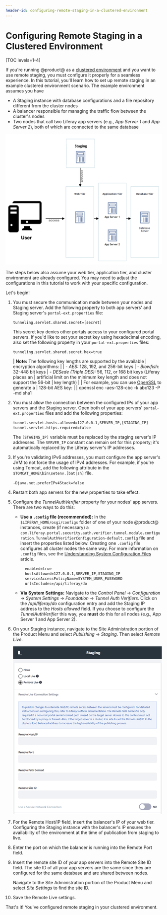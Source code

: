 ```yaml
---
header-id: configuring-remote-staging-in-a-clustered-environment
---
```


# Configuring Remote Staging in a Clustered Environment

[TOC levels=1-4]

If you're running @product@ as a
[clustered environment](/docs/7-0/deploy/-/knowledge_base/d/liferay-clustering)
and you want to use remote staging, you must configure it properly for a
seamless experience. In this tutorial, you'll learn how to set up remote staging
in an example clustered environment scenario. The example environment assumes
you have

- A Staging instance with database configurations and a file repository
  different from the cluster nodes
- A balancer responsible for managing the traffic flow between the cluster's
  nodes
- Two nodes that call two Liferay app servers (e.g., *App Server 1* and *App
  Server 2*), both of which are connected to the same database

![Figure 1: This is the assumed setup for your clustered environment.](../../images/remote-staging-clustering.png)

The steps below also assume your web tier, application tier, and cluster
environment are already configured. You may need to adjust the configurations in
this tutorial to work with your specific configuration.

Let's begin!

1.  You must secure the communication made between your nodes and Staging
    server. Add the following property to both app servers' and Staging server's
    `portal-ext.properties` file:

        tunneling.servlet.shared.secret=[secret]

    This secret key denies other portals access to your configured portal
    servers. If you'd like to set your secret key using hexadecimal encoding,
    also set the following property in your `portal-ext.properties` files:

        tunneling.servlet.shared.secret.hex=true

    | **Note:** The following key lengths are supported by the available
    | encryption algorithms:
    | 
    | - *AES:* 128, 192, and 256-bit keys
    | - *Blowfish:* 32-448 bit keys
    | - *DESede (Triple DES):* 56, 112, or 168 bit keys (Liferay places an
    |   artificial limit on the minimum key length and does not support the 56-bit
    |   key length)
    | 
    | For example, you can use [OpenSSL](https://www.openssl.org/) to generate a
    | 128-bit AES key:
    | 
    |     openssl enc -aes-128-cbc -k abc123 -P -md sha1

2.  You must allow the connection between the configured IPs of your app servers
    and the Staging server. Open both of your app servers'
    `portal-ext.properties` files and add the following properties:

        tunnel.servlet.hosts.allowed=127.0.0.1,SERVER_IP,[STAGING_IP]
        tunnel.servlet.https.required=false

    The `[STAGING_IP]` variable must be replaced by the staging server's IP
    addresses. The `SERVER_IP` constant can remain set for this property; it's
    automatically replaced by the Liferay server's IP addresses.

3.  If you're validating IPv6 addresses, you must configure the app server's JVM
    to not force the usage of IPv4 addresses. For example, if you're using
    Tomcat, add the following attribute in the
    `$TOMCAT_HOME\bin\setenv.[bat|sh]` file.

       `-Djava.net.preferIPv4Stack=false`

4.  Restart both app servers for the new properties to take effect.

5.  Configure the *TunnelAuthVerifier* property for your nodes' app servers.
    There are two ways to do this:

    - **Use a `.config` file (recommended):** In the `$LIFERAY_HOME/osgi/configs`
      folder of one of your node @product@ instances, create (if necessary) a
      `com.liferay.portal.security.auth.verifier.tunnel.module.configuration.TunnelAuthVerifierConfiguration-default.config`
      file and insert the properties listed below. Creating one `.config` file
      configures all cluster nodes the same way. For more information on
      `.config` files, see the
      [Understanding System Configuration Files](/docs/7-0/user/-/knowledge_base/u/understanding-system-configuration-files)
      article.

            enabled=true
            hostsAllowed=127.0.0.1,SERVER_IP,STAGING_IP
            serviceAccessPolicyName=SYSTEM_USER_PASSWORD
            urlsIncludes=/api/liferay/do

    - **Via System Settings:** Navigate to the *Control Panel* &rarr;
      *Configuration* &rarr; *System Settings* &rarr; *Foundation* &rarr;
      *Tunnel Auth Verifiers*. Click on the */api/liferay/do* configuration
      entry and add the Staging IP address to the *Hosts allowed* field. If you
      choose to configure the *TunnelAuthVerifier* this way, you **must** do
      this for all nodes (e.g., App Server 1 and App Server 2).

6.  On your Staging instance, navigate to the Site Administration portion of the
    Product Menu and select *Publishing* &rarr; *Staging*. Then select *Remote
    Live*.

    ![Figure 2: When selecting the Remote Staging radio button, you're given a list of options to configure.](../../images/remote-staging-menu.png)

7.  For the Remote Host/IP field, insert the balancer's IP of your web tier.
    Configuring the Staging instance with the balancer's IP ensures the
    availability of the environment at the time of publication from staging to
    live.

8.  Enter the port on which the balancer is running into the Remote Port field.

9.  Insert the remote site ID of your app servers into the Remote Site ID field.
    The site ID of all your app servers are the same since they are configured
    for the same database and are shared between nodes.

    Navigate to the Site Administration portion of the Product Menu and select
    *Site Settings* to find the site ID.

10. Save the Remote Live settings.

That's it! You've configured remote staging in your clustered environment.
